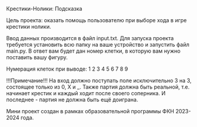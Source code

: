 Крестики-Нолики: Подсказка

Цель проекта: оказать помощь пользователю при выборе хода в игре крестики нолики.

Ввод данных производится в файл input.txt.
Для запуска проекта требуется установить всю папку на ваше устройство и запустить файл main.py.
В ответ вам будет дан номер клетки, в которую вам нужно поставить вашу фигуру.

Нумерация клеток при выводе:
1 2 3
4 5 6
7 8 9


!!!Примечание!!!
На вход должно поступать поле исключительно 3 на 3, состоящее только из 0, X и _. Также партия должна быть реальной, т.е. начинает крестик и каждый ходит после своего соперника. И последнее - партия не должна быть ещё доиграна. 

Мини проект создан в рамках образовательной программы ФКН 2023-2024 года.
